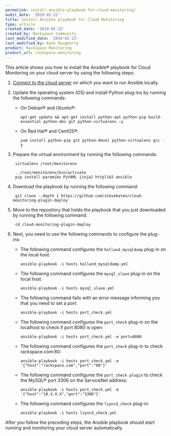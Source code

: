 ```yaml
---
permalink: install-ansible-playbook-for-cloud-monitoring/
audit_date: '2019-01-22'
title: Install Ansible playbook for Cloud Monitoring
type: article
created_date: '2019-01-22'
created_by: Rackspace Community
last_modified_date: '2019-01-23'
last_modified_by: Kate Dougherty
product: Rackspace Monitoring
product_url: rackspace-monitoring
---
```


This article shows you how to install the Ansible&reg; playbook for Cloud
Monitoring on your cloud server by using the following steps:

1. [Connect to the cloud server](/how-to/connect-to-a-cloud-server/) on which
   you want to run Ansible locally.

2. Update the operating system (OS) and install Python plug-ins by running the
   following commands:

   - On Debian&reg; and Ubuntu&reg;:

         apt-get update && apt-get install python-apt python-pip build-essential python-dev git python-virtualenv -y

   - On Red Hat&reg; and CentOS&reg;:

         yum install python-pip git python-devel python-virtualenv gcc -y

3. Prepare the virtual environment by running the following commands:

        virtualenv /root/monitorenv

        . /root/monitorenv/bin/activate
        pip install paramiko PyYAML jinja2 httplib2 ansible

4. Download the playbook by running the following command:

        git clone --depth 1 https://github.com/stevekaten/cloud-monitoring-plugin-deploy

5. Move to the repository that holds the playbook that you just downloaded by
   running the following command:

        cd cloud-monitoring-plugin-deploy

6. Next, you need to use the following commands to configure the plug-ins:

   - The following command configures the `holland_mysqldump` plug-in on the
     local host:

         ansible-playbook -i hosts holland_mysqldump.yml

   - The following command configures the `mysql_slave` plug-in on the local
     host:

         ansible-playbook -i hosts mysql_slave.yml

   - The following command fails with an error message informing you that you
     need to set a port:

         ansible-playbook -i hosts port_check.yml

   - The following command configures the `port_check` plug-in on the localhost
     to check if port 8080 is open:

         ansible-playbook -i hosts port_check.yml -e port=8080

   - The following command configures the `port_check` plug-in to check
     rackspace.com:80:

         ansible-playbook -i hosts port_check.yml -e '{"host":"rackspace.com","port":"80"}'

   - The following command configures the `port_check plugin` to check the MySQL&reg;
     port 3306 on the ServiceNet address:

         ansible-playbook -i hosts port_check.yml -e '{"host":"10.X.X.X","port":"3306"}'

   - The following command configures the `lsyncd_check` plug-in:

         ansible-playbook -i hosts lsyncd_check.yml

After you follow the preceding steps, the Ansible playbook should start running and monitoring your cloud server
automatically.
